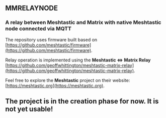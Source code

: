 ## MMRELAYNODE
### A relay between Meshtastic and Matrix with native Meshtastic node connected via MQTT

The repository uses firmware built based on [https://github.com/meshtastic/firmware](https://github.com/meshtastic/firmware).

Relay operation is implemented using the **Meshtastic <=> Matrix Relay** [https://github.com/geoffwhittington/meshtastic-matrix-relay](https://github.com/geoffwhittington/meshtastic-matrix-relay).

Feel free to explore the **Meshtastic** project on their website: [https://meshtastic.org](https://meshtastic.org).


## The project is in the creation phase for now. It is not yet usable!
